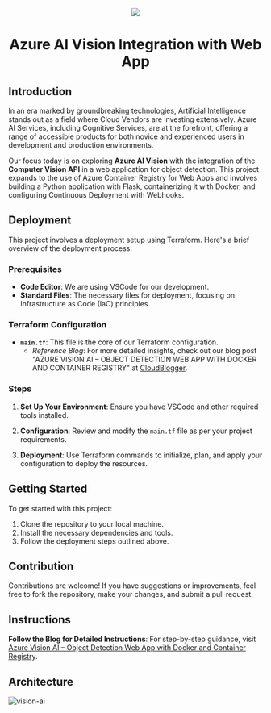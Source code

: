 <p align="center">
  <a href="https://skillicons.dev">
    <img src="https://skillicons.dev/icons?i=azure,py,flask,terraform,vscode" />
  </a>
</p>

<h1 align="center">Azure AI Vision Integration with Web App</h1>

## Introduction

In an era marked by groundbreaking technologies, Artificial Intelligence stands out as a field where Cloud Vendors are investing extensively. Azure AI Services, including Cognitive Services, are at the forefront, offering a range of accessible products for both novice and experienced users in development and production environments.

Our focus today is on exploring **Azure AI Vision** with the integration of the **Computer Vision API** in a web application for object detection. This project expands to the use of Azure Container Registry for Web Apps and involves building a Python application with Flask, containerizing it with Docker, and configuring Continuous Deployment with Webhooks.

## Deployment

This project involves a deployment setup using Terraform. Here's a brief overview of the deployment process:

### Prerequisites

- **Code Editor**: We are using VSCode for our development.
- **Standard Files**: The necessary files for deployment, focusing on Infrastructure as Code (IaC) principles.

### Terraform Configuration

- **`main.tf`**: This file is the core of our Terraform configuration.
  - _Reference Blog_: For more detailed insights, check out our blog post "AZURE VISION AI – OBJECT DETECTION WEB APP WITH DOCKER AND CONTAINER REGISTRY" at [CloudBlogger](https://www.cloudblogger.eu/2023/10/06/azure-vision-ai-object-detection-web-app-with-docker-and-container-registry/).

### Steps

1. **Set Up Your Environment**: Ensure you have VSCode and other required tools installed.

2. **Configuration**: Review and modify the `main.tf` file as per your project requirements.

3. **Deployment**: Use Terraform commands to initialize, plan, and apply your configuration to deploy the resources.

## Getting Started

To get started with this project:

1. Clone the repository to your local machine.
2. Install the necessary dependencies and tools.
3. Follow the deployment steps outlined above.

## Contribution

Contributions are welcome! If you have suggestions or improvements, feel free to fork the repository, make your changes, and submit a pull request.

## Instructions
**Follow the Blog for Detailed Instructions**: For step-by-step guidance, visit [Azure Vision AI – Object Detection Web App with Docker and Container Registry](https://www.cloudblogger.eu/2023/10/06/azure-vision-ai-object-detection-web-app-with-docker-and-container-registry/).

## Architecture

![vision-ai](https://github.com/passadis/python-aivision/assets/53148138/b9f30db1-ecf0-479e-98c4-91c399066c0a)

